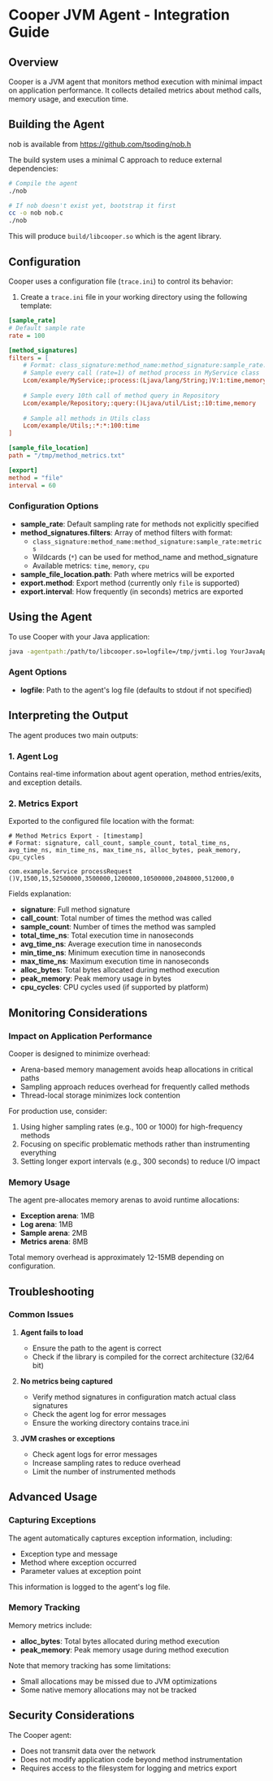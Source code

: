 # Cooper JVM Agent - Integration Guide

## Overview

Cooper is a JVM agent that monitors method execution with minimal impact on application performance. It collects detailed metrics about method calls, memory usage, and execution time.

## Building the Agent

nob is available from https://github.com/tsoding/nob.h

The build system uses a minimal C approach to reduce external dependencies:

```bash
# Compile the agent
./nob

# If nob doesn't exist yet, bootstrap it first
cc -o nob nob.c
./nob
```

This will produce `build/libcooper.so` which is the agent library.

## Configuration

Cooper uses a configuration file (`trace.ini`) to control its behavior:

1. Create a `trace.ini` file in your working directory using the following template:

```ini
[sample_rate]
# Default sample rate
rate = 100

[method_signatures]
filters = [
    # Format: class_signature:method_name:method_signature:sample_rate:metrics
    # Sample every call (rate=1) of method process in MyService class
    Lcom/example/MyService;:process:(Ljava/lang/String;)V:1:time,memory,cpu
    
    # Sample every 10th call of method query in Repository
    Lcom/example/Repository;:query:()Ljava/util/List;:10:time,memory
    
    # Sample all methods in Utils class
    Lcom/example/Utils;:*:*:100:time
]

[sample_file_location]
path = "/tmp/method_metrics.txt"

[export]
method = "file"
interval = 60
```

### Configuration Options

- **sample_rate**: Default sampling rate for methods not explicitly specified
- **method_signatures.filters**: Array of method filters with format:
  - `class_signature:method_name:method_signature:sample_rate:metrics`
  - Wildcards (`*`) can be used for method_name and method_signature
  - Available metrics: `time`, `memory`, `cpu`
- **sample_file_location.path**: Path where metrics will be exported
- **export.method**: Export method (currently only `file` is supported)
- **export.interval**: How frequently (in seconds) metrics are exported

## Using the Agent

To use Cooper with your Java application:

```bash
java -agentpath:/path/to/libcooper.so=logfile=/tmp/jvmti.log YourJavaApplication
```

### Agent Options

- **logfile**: Path to the agent's log file (defaults to stdout if not specified)

## Interpreting the Output

The agent produces two main outputs:

### 1. Agent Log

Contains real-time information about agent operation, method entries/exits, and exception details.

### 2. Metrics Export

Exported to the configured file location with the format:

```
# Method Metrics Export - [timestamp]
# Format: signature, call_count, sample_count, total_time_ns, avg_time_ns, min_time_ns, max_time_ns, alloc_bytes, peak_memory, cpu_cycles

com.example.Service processRequest ()V,1500,15,52500000,3500000,1200000,10500000,2048000,512000,0
```

Fields explanation:
- **signature**: Full method signature
- **call_count**: Total number of times the method was called
- **sample_count**: Number of times the method was sampled
- **total_time_ns**: Total execution time in nanoseconds
- **avg_time_ns**: Average execution time in nanoseconds
- **min_time_ns**: Minimum execution time in nanoseconds
- **max_time_ns**: Maximum execution time in nanoseconds
- **alloc_bytes**: Total bytes allocated during method execution
- **peak_memory**: Peak memory usage in bytes
- **cpu_cycles**: CPU cycles used (if supported by platform)

## Monitoring Considerations

### Impact on Application Performance

Cooper is designed to minimize overhead:
- Arena-based memory management avoids heap allocations in critical paths
- Sampling approach reduces overhead for frequently called methods
- Thread-local storage minimizes lock contention

For production use, consider:
1. Using higher sampling rates (e.g., 100 or 1000) for high-frequency methods
2. Focusing on specific problematic methods rather than instrumenting everything
3. Setting longer export intervals (e.g., 300 seconds) to reduce I/O impact

### Memory Usage

The agent pre-allocates memory arenas to avoid runtime allocations:
- **Exception arena**: 1MB
- **Log arena**: 1MB
- **Sample arena**: 2MB
- **Metrics arena**: 8MB

Total memory overhead is approximately 12-15MB depending on configuration.

## Troubleshooting

### Common Issues

1. **Agent fails to load**
   - Ensure the path to the agent is correct
   - Check if the library is compiled for the correct architecture (32/64 bit)

2. **No metrics being captured**
   - Verify method signatures in configuration match actual class signatures
   - Check the agent log for error messages
   - Ensure the working directory contains trace.ini

3. **JVM crashes or exceptions**
   - Check agent logs for error messages
   - Increase sampling rates to reduce overhead
   - Limit the number of instrumented methods

## Advanced Usage

### Capturing Exceptions

The agent automatically captures exception information, including:
- Exception type and message
- Method where exception occurred
- Parameter values at exception point

This information is logged to the agent's log file.

### Memory Tracking

Memory metrics include:
- **alloc_bytes**: Total bytes allocated during method execution
- **peak_memory**: Peak memory usage during method execution

Note that memory tracking has some limitations:
- Small allocations may be missed due to JVM optimizations
- Some native memory allocations may not be tracked

## Security Considerations

The Cooper agent:
- Does not transmit data over the network
- Does not modify application code beyond method instrumentation
- Requires access to the filesystem for logging and metrics export